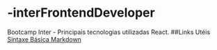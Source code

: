 # -interFrontendDeveloper
Bootcamp Inter - Principais tecnologias utilizadas React.
##Links Utéis
[Sintaxe Básica Markdown](https://www.markdownguide.org/basic-syntax/)
